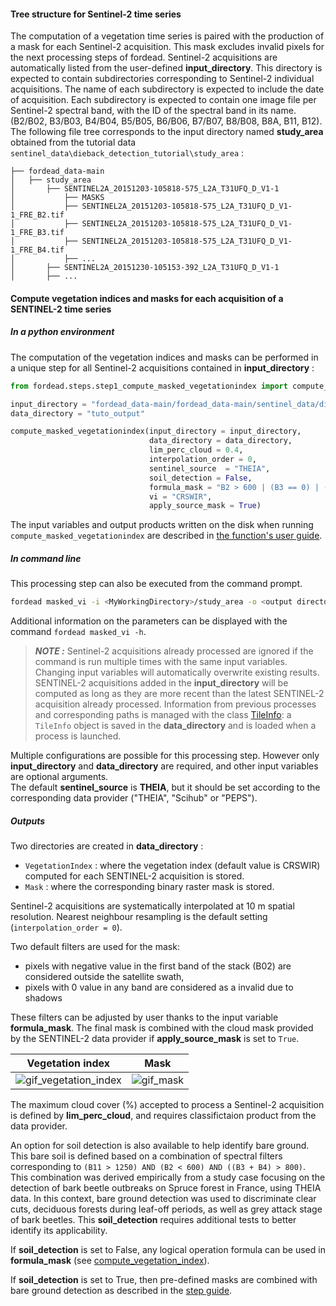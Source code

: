 #### Tree structure for Sentinel-2 time series

The computation of a vegetation time series is paired with the production of a mask for each Sentinel-2 acquisition. 
This mask excludes invalid pixels for the next processing steps of fordead. 
Sentinel-2 acquisitions are automatically listed from the user-defined **input_directory**. 
This directory is expected to contain subdirectories corresponding to Sentinel-2 individual acquisitions. 
The name of each subdirectory is expected to include the date of acquisition. 
Each subdirectory is expected to contain one image file per Sentinel-2 spectral band, with the ID of the spectral band in its name. (B2/B02, B3/B03, B4/B04, B5/B05, B6/B06, B7/B07, B8/B08, B8A, B11, B12).
The following file tree corresponds to the input directory named **study_area** obtained from the tutorial data `sentinel_data\dieback_detection_tutorial\study_area` :

```
├── fordead_data-main
│   ├── study_area
│       ├── SENTINEL2A_20151203-105818-575_L2A_T31UFQ_D_V1-1
│           ├── MASKS
│           ├── SENTINEL2A_20151203-105818-575_L2A_T31UFQ_D_V1-1_FRE_B2.tif
│           ├── SENTINEL2A_20151203-105818-575_L2A_T31UFQ_D_V1-1_FRE_B3.tif
│           ├── SENTINEL2A_20151203-105818-575_L2A_T31UFQ_D_V1-1_FRE_B4.tif
│           ├── ...
│       ├── SENTINEL2A_20151230-105153-392_L2A_T31UFQ_D_V1-1
│       ├── ...
```


#### Compute vegetation indices and masks for each acquisition of a SENTINEL-2 time series

##### In a python environment

The computation of the vegetation indices and masks can be performed in a unique step for all Sentinel-2 acquisitions contained in **input_directory** :

```python
from fordead.steps.step1_compute_masked_vegetationindex import compute_masked_vegetationindex

input_directory = "fordead_data-main/fordead_data-main/sentinel_data/dieback_detection_tutorial/study_area"
data_directory = "tuto_output"

compute_masked_vegetationindex(input_directory = input_directory, 
                               data_directory = data_directory, 
                               lim_perc_cloud = 0.4, 
                               interpolation_order = 0, 
                               sentinel_source  = "THEIA", 
                               soil_detection = False, 
                               formula_mask = "B2 > 600 | (B3 == 0) | (B4 ==0)", 
                               vi = "CRSWIR", 
                               apply_source_mask = True)
```

The input variables and output products written on the disk when running `compute_masked_vegetationindex` are described in [the function's user guide](https://fordead.gitlab.io/fordead_package/docs/user_guides/english/01_compute_masked_vegetationindex/).

##### In command line

This processing step can also be executed from the command prompt. 

```bash
fordead masked_vi -i <MyWorkingDirectory>/study_area -o <output directory> -n 0.4 --interpolation_order 0 --sentinel_source THEIA --formula_mask "(B2 > 600)" --vi CRSWIR --apply_source_mask
```

Additional information on the parameters can be displayed with the command `fordead masked_vi -h`. 

> **_NOTE :_** Sentinel-2 acquisitions already processed are ignored if the command is run multiple times with the same input variables. Changing input variables will automatically overwrite existing results. SENTINEL-2 acquisitions added in the **input_directory** will be computed as long as they are more recent than the latest SENTINEL-2 acquisition already processed. Information from previous processes and corresponding paths is managed with the class [TileInfo](https://fordead.gitlab.io/fordead_package/docs/examples/ex_tileinfo_object/): a `TileInfo` object is saved in the **data_directory** and is loaded when a process is launched.


Multiple configurations are possible for this processing step. 
However only **input_directory** and **data_directory** are required, and other input variables are optional arguments.  
The default **sentinel_source** is **THEIA**, but it should be set according to the corresponding data provider ("THEIA", "Scihub" or "PEPS").

##### Outputs

Two directories are created in **data_directory** :
- `VegetationIndex` : where the vegetation index (default value is CRSWIR) computed for each SENTINEL-2 acquisition is stored.
- `Mask` : where the corresponding binary raster mask is stored.

Sentinel-2 acquisitions are systematically interpolated at 10 m spatial resolution. 
Nearest neighbour resampling is the default setting (`interpolation_order = 0`). 

Two default filters are used for the mask: 
- pixels with negative value in the first band of the stack (B02) are considered outside the satellite swath,
- pixels with 0 value in any band are considered as a invalid due to shadows

These filters can be adjusted by user thanks to the input variable **formula_mask**.
The final mask is combined with the cloud mask provided by the SENTINEL-2 data provider if **apply_source_mask** is set to `True`.

Vegetation index             |  Mask
:-------------------------:|:-------------------------:
![gif_vegetation_index](Figures/gif_vegetation_index.gif "gif_vegetation_index")  |  ![gif_mask](Figures/gif_mask.gif "gif_mask")

The maximum cloud cover (%) accepted to process a Sentinel-2 acquisition is defined by **lim_perc_cloud**, and requires classifictaion product from the data provider.

An option for soil detection is also available to help identify bare ground. 
This bare soil is defined based on a combination of spectral filters corresponding to `(B11 > 1250) AND (B2 < 600) AND ((B3 + B4) > 800)`.
This combination was derived empirically from a study case focusing on the detection of bark beetle outbreaks on Spruce forest in France, using THEIA data. 
In this context, bare ground detection was used to discriminate clear cuts, deciduous forests during leaf-off periods, as well as grey attack stage of bark beetles. 
This **soil_detection** requires additional tests to better identify its applicability. 

If **soil_detection** is set to False, any logical operation formula can be used in **formula_mask** (see [compute_vegetation_index](../../API_Reference/fordead/masking_vi.md#fordead.masking_vi.compute_vegetation_index)). 

If **soil_detection** is set to True, then pre-defined masks are combined with bare ground detection as described in the [step guide](../../user_guides/english/01_compute_masked_vegetationindex.md). 
